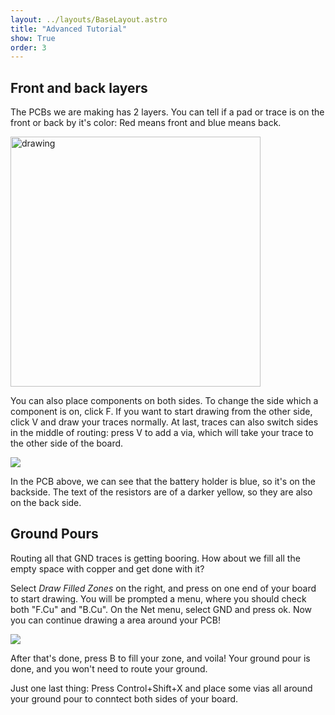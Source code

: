 ```yaml
---
layout: ../layouts/BaseLayout.astro
title: "Advanced Tutorial"
show: True
order: 3
---
```


## Front and back layers

The PCBs we are making has 2 layers. You can tell if a pad or trace is on the front or back by it's color: Red means front and blue means back.

<img src="/tutorial/frontback.png" alt="drawing" width="400"/>

You can also place components on both sides. To change the side which a component is on, click F. If you want to start drawing from the other side, click V and draw your traces normally. At last, traces can also switch sides in the middle of routing: press V to add a via, which will take your trace to the other side of the board.

![](/tutorial/multiside.png)

In the PCB above, we can see that the battery holder is blue, so it's on the backside. The text of the resistors are of a darker yellow, so they are also on the back side. 

## Ground Pours

Routing all that GND traces is getting booring. How about we fill all the empty space with copper and get done with it?

Select _Draw Filled Zones_ on the right, and press on one end of your board to start drawing. You will be prompted a menu, where you should check both "F.Cu" and "B.Cu". On the Net menu, select GND and press ok. Now you can continue drawing a area around your PCB!

![](/tutorial/pour.png)

After that's done, press B to fill your zone, and voila! Your ground pour is done, and you won't need to route your ground.

Just one last thing: Press Control+Shift+X and place some vias all around your ground pour to conntect both sides of your board.
